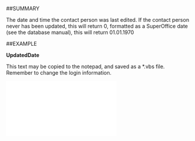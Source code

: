 

##SUMMARY

The date and time the contact person was last edited. If the contact person never has been updated, this will return 0, formatted as a SuperOffice date (see the database manual), this will return 01.01.1970


##EXAMPLE

**UpdatedDate**

This text may be copied to the notepad, and saved as a *.vbs file. Remember to change the login information.

![](../../Examples/vbs/SOPerson.UpdatedDate.vbs.txt)





